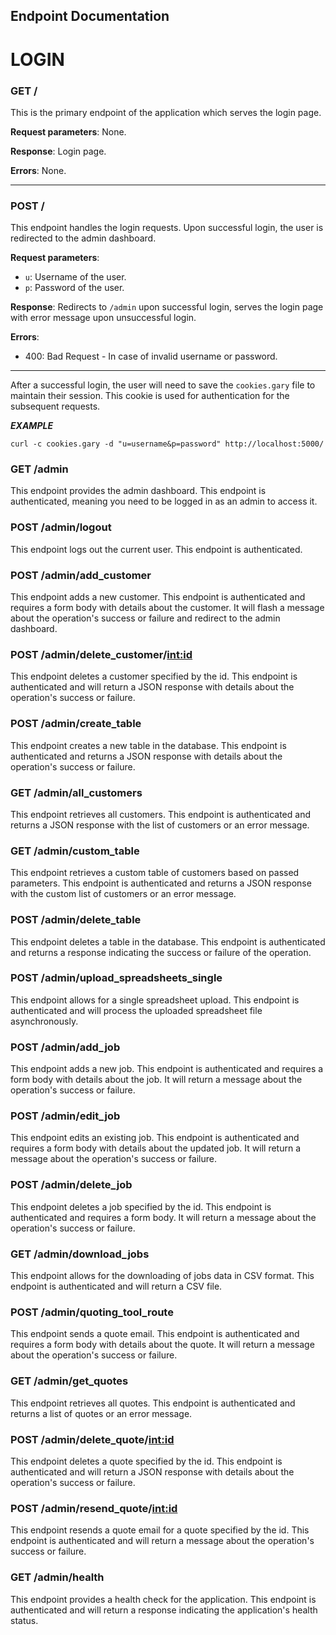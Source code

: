 ## Endpoint Documentation

# LOGIN

### GET /

This is the primary endpoint of the application which serves the login page.

**Request parameters**: None.

**Response**: Login page.

**Errors**: None.

---

### POST /

This endpoint handles the login requests. Upon successful login, the user is redirected to the admin dashboard.

**Request parameters**:

- `u`: Username of the user.
- `p`: Password of the user.

**Response**: Redirects to `/admin` upon successful login, serves the login page with error message upon unsuccessful login.

**Errors**:

- 400: Bad Request - In case of invalid username or password.

---

After a successful login, the user will need to save the `cookies.gary` file to maintain their session. This cookie is used for authentication for the subsequent requests.

**_EXAMPLE_**

```
curl -c cookies.gary -d "u=username&p=password" http://localhost:5000/
```

### GET /admin

This endpoint provides the admin dashboard. This endpoint is authenticated, meaning you need to be logged in as an admin to access it.

### POST /admin/logout

This endpoint logs out the current user. This endpoint is authenticated.

### POST /admin/add_customer

This endpoint adds a new customer. This endpoint is authenticated and requires a form body with details about the customer. It will flash a message about the operation's success or failure and redirect to the admin dashboard.

### POST /admin/delete_customer/<int:id>

This endpoint deletes a customer specified by the id. This endpoint is authenticated and will return a JSON response with details about the operation's success or failure.

### POST /admin/create_table

This endpoint creates a new table in the database. This endpoint is authenticated and returns a JSON response with details about the operation's success or failure.

### GET /admin/all_customers

This endpoint retrieves all customers. This endpoint is authenticated and returns a JSON response with the list of customers or an error message.

### GET /admin/custom_table

This endpoint retrieves a custom table of customers based on passed parameters. This endpoint is authenticated and returns a JSON response with the custom list of customers or an error message.

### POST /admin/delete_table

This endpoint deletes a table in the database. This endpoint is authenticated and returns a response indicating the success or failure of the operation.

### POST /admin/upload_spreadsheets_single

This endpoint allows for a single spreadsheet upload. This endpoint is authenticated and will process the uploaded spreadsheet file asynchronously.

### POST /admin/add_job

This endpoint adds a new job. This endpoint is authenticated and requires a form body with details about the job. It will return a message about the operation's success or failure.

### POST /admin/edit_job

This endpoint edits an existing job. This endpoint is authenticated and requires a form body with details about the updated job. It will return a message about the operation's success or failure.

### POST /admin/delete_job

This endpoint deletes a job specified by the id. This endpoint is authenticated and requires a form body. It will return a message about the operation's success or failure.

### GET /admin/download_jobs

This endpoint allows for the downloading of jobs data in CSV format. This endpoint is authenticated and will return a CSV file.

### POST /admin/quoting_tool_route

This endpoint sends a quote email. This endpoint is authenticated and requires a form body with details about the quote. It will return a message about the operation's success or failure.

### GET /admin/get_quotes

This endpoint retrieves all quotes. This endpoint is authenticated and returns a list of quotes or an error message.

### POST /admin/delete_quote/<int:id>

This endpoint deletes a quote specified by the id. This endpoint is authenticated and will return a JSON response with details about the operation's success or failure.

### POST /admin/resend_quote/<int:id>

This endpoint resends a quote email for a quote specified by the id. This endpoint is authenticated and will return a message about the operation's success or failure.

### GET /admin/health

This endpoint provides a health check for the application. This endpoint is authenticated and will return a response indicating the application's health status.
